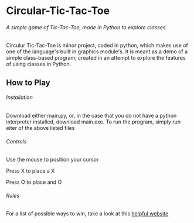 # Circular-Tic-Tac-Toe
###### A simple game of Tic-Tac-Toe, made in Python to explore classes.

Circulur Tic-Tac-Toe is minor project, coded in python, which makes use of one of the language's built in graphics module's.
It is meant as a demo of a simple class-based program; created in an attempt to explore the features of using classes in Python.

## How to Play
###### Installation
Download either main.py, or, in the case that you do not have a python interpreter installed, download main.exe.
To run the program, simply run eiter of the above listed files
###### Controls
Use the mouse to position your cursor

Press X to place a X

Press O to place and O
###### Rules
For a list of possible ways to win, take a look at this [helpful website](http://dpsumner.com/cirttt/howToPlay.html)

